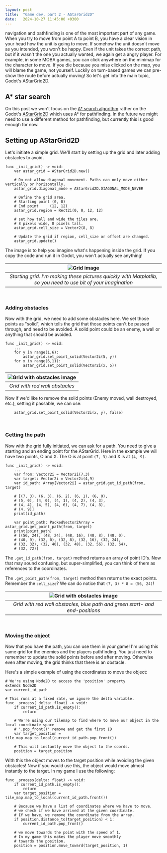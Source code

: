 ```yaml
---
layout: post
title:  "Game dev, part 2 - AStarGrid2D"
date:   2024-10-27 11:45:00 +0300
---
```



navigation and pathfinding is one of the most important part of any game. When you try to move from point A to point B, you have a clear vision in your head how the unit is going to move. If somehow the unit doesn't move as you intended, you won't be happy. Even if the unit takes the correct path, but if it wasn't the one you actually wanted, we again get a angry player. For example, in some MOBA games, you can click anywhere on the minimap for the character to move. If you die because you miss clicked on the map, you will blame the game, not yourself. Luckily on turn-based games we can pre-show the route before actually moving! So let's get into the main topic, Godot's AStarGrid2D.

## A* star search  

On this post we won't focus on the [A* search algorithm](https://en.wikipedia.org/wiki/A*_search_algorithm) rather on the Godot's [AStarGrid2D](https://docs.godotengine.org/en/stable/classes/class_astargrid2d.html) which uses A* for pathfinding. In the future we might need to use a different method for pathfinding, but currently this is good enough for now.


## Setting up AStarGrid2D  

Let's initiate a simple grid. We'll start by setting up the grid and later adding obstacles to avoid.

```gdscript
func _init_grid() -> void:
	var astar_grid = AStarGrid2D.new()

	# Do not allow diagonal movement. Paths can only move either vertically or horizontally.
	astar_grid.diagonal_mode = AStarGrid2D.DIAGONAL_MODE_NEVER

	# Define the grid area.
	# Starting point (0, 0)
	# End point  	(12, 12)
	astar_grid.region = Rect2i(0, 0, 12, 12)

	# set how tall and wide the tiles are.
	# 8 pixels wide, 8 pixels tall.
	astar_grid.cell_size = Vector2(8, 8)

	# Update the grid if region, cell_size or offset are changed.
	astar_grid.update()
```

The image is to help you imagine what's happening inside the grid. If you copy the code and run it in Godot, you won't actually see anything!

|![Grid image](/assets/images/grid.png)|
|:--:|
| *Starting grid. I'm making these pictures quickly with Matplotlib, so you need to use bit of your imagination* |

<br>

### Adding obstacles

Now with the grid, we need to add some obstacles here. We set those points as "solid", which tells the grid that those points can't be passed through, and need to be avoided. A solid point could be an enemy, a wall or anything that should be avoided.

```gdscript
func _init_grid() -> void:
	...
	for y in range(1,6):
    	astar_grid.set_point_solid(Vector2i(5, y))
	for x in range(6,11):
    	astar_grid.set_point_solid(Vector2i(x, 5))
```

|![Grid with obstacles image](/assets/images/obstacle.png)|
|:--:|
| *Grid with red wall obstacles* |

Now if we'd like to remove the solid points (Enemy moved, wall destroyed, etc.), setting it passable, we can use:
```gdscript
	astar_grid.set_point_solid(Vector2i(x, y), false)
```
<br>

### Getting the path

Now with the grid fully initiated, we can ask for a path. You need to give a starting and an ending point for the AStarGrid. Here in the example we will have two points, O and X. The O is at point `(7, 3)` and X is at `(4, 9)`.

```gdscript
func _init_grid() -> void:
	...
	var from: Vector2i = Vector2i(7,3)
	var target: Vector2i = Vector2i(4,9)
	var id_path: Array[Vector2i] = astar_grid.get_id_path(from, target)

	# [(7, 3), (6, 3), (6, 2), (6, 1), (6, 0),
	# (5, 0), (4, 0), (4, 1), (4, 2), (4, 3),
	# (4, 4), (4, 5), (4, 6), (4, 7), (4, 8),
	# (4, 9)]
	print(id_path)

	var point_path: PackedVector2Array = astar_grid.get_point_path(from, target)
	print(point_path)
	# [(56, 24), (48, 24), (48, 16), (48, 8), (48, 0),
	# (40, 0), (32, 0), (32, 8), (32, 16), (32, 24),
	# (32, 32), (32, 40), (32, 48), (32, 56), (32, 64),
	# (32, 72)]
```

The `.get_id_path(from, target)` method returns an array of point ID's. Now that may sound confusing, but super-simplified, you can think of them as references to the coordinates.

The `.get_point_path(from, target)` method then returns the exact points. Remember the `cell_size`? We can do notice that `(7, 3) * 8 = (56, 24)`!

|![Grid with obstacles image](/assets/images/path.png)|
|:--:|
| *Grid with red wall obstacles, blue path and green start- and end-positions* |

<br>

### Moving the object  

Now that you have the path, you can use them in your game! I'm using this same grid for the enemies and the players pathfinding. You just need to remember to update the solid points before and after moving. Otherwise even after moving, the grid thinks that there is an obstacle.  

Here's a simple example of using the coordinates to move the object:  

```gdscript
# We're using Node2D to access the 'position' property
extends Node2D
var current_id_path

# This runs at a fixed rate, we ignore the delta variable.
func _process(_delta: float) -> void:
	if current_id_path.is_empty():
    	return

	# We're using our tilemap to find where to move our object in the local coordinate space
	# '.pop_front()' remove and get the first ID
	var target_position = tile_map.map_to_local(current_id_path.pop_front())

	# This will instantly move the object to the coords.
	position = target_position
```

With this the object moves to the target position while avoiding the given obstacles! Now if you would use this, the object would move almost instantly to the target. In my game I use the following:

```gdscript
func _process(delta: float) -> void:
	if current_id_path.is_empty():
    	return
	var target_position = tile_map.map_to_local(current_id_path.front())

	# Because we have a list of coordinates where we have to move,
	# we check if we have arrived at the given coordinate.
	# If we have, we remove the coordinate from the array.
	if position.distance_to(target_position) < 1:
    	current_id_path.pop_front()

	# we move towards the point with the speed of 1.
	# In my game this makes the player move smoothly
	# towards the position.
	position = position.move_toward(target_position, 1)
```
